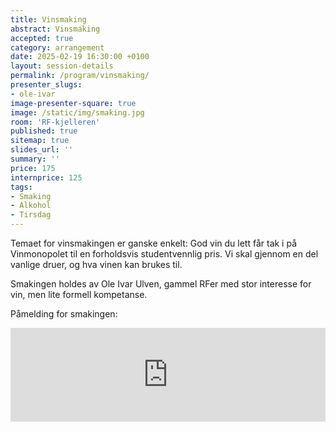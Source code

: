 ```yaml
---
title: Vinsmaking
abstract: Vinsmaking
accepted: true
category: arrangement
date: 2025-02-19 16:30:00 +0100
layout: session-details
permalink: /program/vinsmaking/
presenter_slugs:
- ole-ivar
image-presenter-square: true
image: /static/img/smaking.jpg
room: 'RF-kjelleren'
published: true
sitemap: true
slides_url: ''
summary: ''
price: 175
internprice: 125
tags:
- Smaking
- Alkohol
- Tirsdag
---
```


Temaet for vinsmakingen er ganske enkelt: God vin du lett får tak i på Vinmonopolet til en forholdsvis studentvennlig pris. Vi skal gjennom en del vanlige druer, og hva vinen kan brukes til.

Smakingen holdes av Ole Ivar Ulven, gammel RFer med stor interesse for vin, men lite formell kompetanse.

Påmelding for smakingen:

<script type="text/javascript" src="https://nettskjema.no/static/js/external-embedding.js"></script><iframe class="nettskjema-iframe" src="https://nettskjema.no/a/vin2025?embed=1" title="Biørneballet 2025" frameborder="0" width="100%" id="skjema"></iframe>
